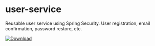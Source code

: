 # user-service
Reusable user service using Spring Security. User registration, email confirmation, password restore, etc.

[ ![Download](https://api.bintray.com/packages/ontodia-org/ontodia/user-service/images/download.svg) ](https://bintray.com/ontodia-org/ontodia/user-service/_latestVersion)
